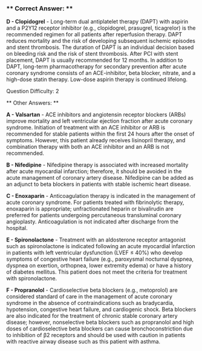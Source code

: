 ### ** Correct Answer: **

**D - Clopidogrel** - Long-term dual antiplatelet therapy (DAPT) with aspirin and a P2Y12 receptor inhibitor (e.g., clopidogrel, prasugrel, ticagrelor) is the recommended regimen for all patients after reperfusion therapy. DAPT reduces mortality and the risk of developing subsequent ischemic episodes and stent thrombosis. The duration of DAPT is an individual decision based on bleeding risk and the risk of stent thrombosis. After PCI with stent placement, DAPT is usually recommended for 12 months. In addition to DAPT, long-term pharmacotherapy for secondary prevention after acute coronary syndrome consists of an ACE-inhibitor, beta blocker, nitrate, and a high-dose statin therapy. Low-dose aspirin therapy is continued lifelong.

Question Difficulty: 2

** Other Answers: **

**A - Valsartan** - ACE inhibitors and angiotensin receptor blockers (ARBs) improve mortality and left ventricular ejection fraction after acute coronary syndrome. Initiation of treatment with an ACE inhibitor or ARB is recommended for stable patients within the first 24 hours after the onset of symptoms. However, this patient already receives lisinopril therapy, and combination therapy with both an ACE inhibitor and an ARB is not recommended.

**B - Nifedipine** - Nifedipine therapy is associated with increased mortality after acute myocardial infarction; therefore, it should be avoided in the acute management of coronary artery disease. Nifedipine can be added as an adjunct to beta blockers in patients with stable ischemic heart disease.

**C - Enoxaparin** - Anticoagulation therapy is indicated in the management of acute coronary syndrome. For patients treated with fibrinolytic therapy, enoxaparin is appropriate; unfractionated heparin or bivalirudin are preferred for patients undergoing percutaneous transluminal coronary angioplasty. Anticoagulation is not indicated after discharge from the hospital.

**E - Spironolactone** - Treatment with an aldosterone receptor antagonist such as spironolactone is indicated following an acute myocardial infarction in patients with left ventricular dysfunction (LVEF ≤ 40%) who develop symptoms of congestive heart failure (e.g., paroxysmal nocturnal dyspnea, dyspnea on exertion, orthopnea, lower extremity edema) or have a history of diabetes mellitus. This patient does not meet the criteria for treatment with spironolactone.

**F - Propranolol** - Cardioselective beta blockers (e.g., metoprolol) are considered standard of care in the management of acute coronary syndrome in the absence of contraindications such as bradycardia, hypotension, congestive heart failure, and cardiogenic shock. Beta blockers are also indicated for the treatment of chronic stable coronary artery disease; however, nonselective beta blockers such as propranolol and high doses of cardioselective beta blockers can cause bronchoconstriction due to inhibition of β2 receptors and should be used with caution in patients with reactive airway disease such as this patient with asthma.

